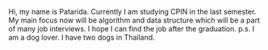 Hi, my name is Patarida. Currently I am studying CPIN in the last semester.
My main focus now will be algorithm and data structure which will be a part of many job interviews. 
I hope I can find the job after the graduation.
p.s. I am a dog lover. I have two dogs in Thailand.
